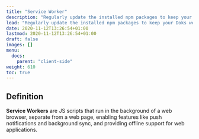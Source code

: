 ```yaml
---
title: "Service Worker"
description: "Regularly update the installed npm packages to keep your Doks website stable, usable, and secure."
lead: "Regularly update the installed npm packages to keep your Doks website stable, usable, and secure."
date: 2020-11-12T13:26:54+01:00
lastmod: 2020-11-12T13:26:54+01:00
draft: false
images: []
menu:
  docs:
    parent: "client-side"
weight: 610
toc: true
---
```


## Definition

**Service Workers** are JS scripts that run in the background of a web browser, separate from a web page, enabling features like push notifications and background sync, and providing offline support for web applications.
